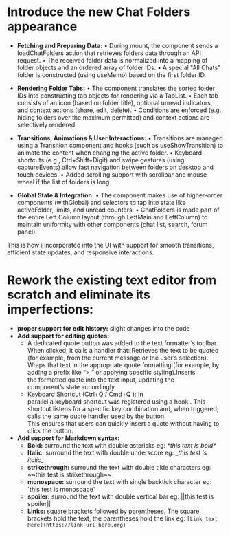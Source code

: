 # Introduce the new Chat Folders appearance
- **Fetching and Preparing Data:**
  • During mount, the component sends a loadChatFolders action that retrieves folders data through an API request.
  • The received folder data is normalized into a mapping of folder objects and an ordered array of folder IDs.
  • A special "All Chats" folder is constructed (using useMemo) based on the first folder ID.

- **Rendering Folder Tabs:**
  • The component translates the sorted folder IDs into constructing tab objects for rendering via a TabList.
  • Each tab consists of an icon (based on folder title), optional unread indicators, and context actions (share, edit, delete).
  • Conditions are enforced (e.g., hiding folders over the maximum permitted) and context actions are selectively rendered.

- **Transitions, Animations & User Interactions:**
  • Transitions are managed using a Transition component and hooks (such as useShowTransition) to animate the content when changing the active folder.
  • Keyboard shortcuts (e.g., Ctrl+Shift+Digit) and swipe gestures (using captureEvents) allow fast navigation between folders on desktop and touch devices.
 • Added scrolling support with scrollbar and mouse wheel if the list of folders is long

- **Global State & Integration:**
• The component makes use of higher-order components (withGlobal) and selectors to tap into state like activeFolder, limits, and unread counters.
• ChatFolders is made part of the entire Left Column layout (through LeftMain and LeftColumn) to maintain uniformity with other components (chat list, search, forum panel).

This is how i incorporated into the UI with support for smooth transitions, efficient state updates, and responsive interactions.
# Rework the existing text editor from scratch and eliminate its imperfections:
- **proper support for edit history:** 
	slight changes into the code
- **Add support for editing quotes:** 
	- A dedicated quote button was added to the text formatter’s toolbar. When clicked, it calls a handler that: Retrieves the text to be quoted (for example, from the current message or the user’s selection). Wraps that text in the appropriate quote formatting (for example, by adding a prefix like “> ” or applying specific styling).Inserts the formatted quote into the text input, updating the component’s state accordingly. 
	- Keyboard Shortcut (Ctrl+Q / Cmd+Q ): In parallel,a keyboard shortcut was registered using a hook . This shortcut listens for a specific key combination and, when triggered, calls the same quote handler used by the button. This ensures that users can quickly insert a quote without having to click the button.
- **Add support for Markdown syntax:**
	- **Bold:** surround the text with double asterisks eg: \**this text is bold\**
	- **Italic:** surround the text with double underscore eg: \__this test is italic\__
	- **strikethrough:** surround the text with double tilde characters eg: \~~this test is strikethrough\~~
	- **monospace:** surround the text with single backtick character eg: \`this test is monospace\`
	- **spoiler:** surround the text with double vertical bar eg: \||this test is spoiler\||
	- **Links:** square brackets followed by parentheses. The square brackets hold the text, the parentheses hold the link eg: ```[Link text Here](https://link-url-here.org)```
